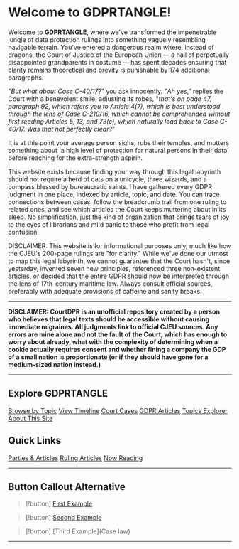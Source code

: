 # Welcome to GDPRTANGLE!

Welcome to **GDPRTANGLE**, where we've transformed the impenetrable jungle of data protection rulings into something vaguely resembling navigable terrain. You've entered a dangerous realm where, instead of dragons, the Court of Justice of the European Union — a hall of perpetually disappointed grandparents in costume — has spent decades ensuring that clarity remains theoretical and brevity is punishable by 174 additional paragraphs.

"*But what about Case C-40/17?*" you ask innocently. "*Ah yes*," replies the Court with a benevolent smile, adjusting its robes, "*that's on page 47, paragraph 92, which refers you to Article 4(7), which is best understood through the lens of Case C-210/16, which cannot be comprehended without first reading Articles 5, 13, and 73(c), which naturally lead back to Case C-40/17. Was that not perfectly clear?*"

It is at this point your average person sighs, rubs their temples, and mutters something about 'a high level of protection for natural persons in their data' before reaching for the extra-strength aspirin.

 This website exists because finding your way through this legal labyrinth should not require a herd of cats on a unicycle, three wizards, and a compass blessed by bureaucratic saints. I have gathered every GDPR judgment in one place, indexed by article, topic, and date. You can trace connections between cases, follow the breadcrumb trail from one ruling to related ones, and see which articles the Court keeps muttering about in its sleep. No simplification, just the kind of organization that brings tears of joy to the eyes of librarians and mild panic to those who profit from legal confusion. 

DISCLAIMER: This website is for informational purposes only, much like how the CJEU's 200-page rulings are "for clarity." While we've done our utmost to map this legal labyrinth, we cannot guarantee that the Court hasn't, since yesterday, invented seven new principles, referenced three non-existent articles, or decided that the entire GDPR should now be interpreted through the lens of 17th-century maritime law. Always consult official sources, preferably with adequate provisions of caffeine and sanity breaks.
  



---

 **DISCLAIMER: CourtDPR is an unofficial repository created by a person who believes that legal texts should be accessible without causing immediate migraines. All judgments link to official CJEU sources. Any errors are mine alone and not the fault of the Court, which has enough to worry about already, what with the complexity of determining when a cookie actually requires consent and whether fining a company the GDP of a small nation is proportionate (or if they should have gone for a medium-sized nation instead.)**

---

## Explore GDPRTANGLE

<div class="button-grid">
  <a href="[[Topics]]" class="btn">Browse by Topic</a>
  <a href="[[Timeline]]" class="btn">View Timeline</a>
  <a href="[[Case law]]" class="btn">Court Cases</a>
  <a href="[[Articles]]" class="btn">GDPR Articles</a>
  <a href="[[Topics Explorer]]" class="btn">Topics Explorer</a>
  <a href="[[About]]" class="btn">About This Site</a>
</div>

## Quick Links

<div class="btn-container">
  <a href="[[test-parties-articles]]" class="btn">Parties & Articles</a>
  <a href="[[test-ruling-articles]]" class="btn">Ruling Articles</a>
  <a href="[[test-now-reading]]" class="btn">Now Reading</a>
</div>

---

## Button Callout Alternative

<div class="button-container">

> [!button]
> [First Example](Topics)

> [!button]
> [Second Example](Timeline)

> [!button]
> [Third Example](Case law)

</div> 




---